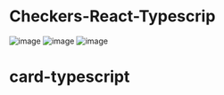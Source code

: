 # Checkers-React-Typescrip
![image](https://user-images.githubusercontent.com/43005514/114857551-116d7f80-9df1-11eb-9820-07d50cefa135.png)
![image](https://user-images.githubusercontent.com/43005514/114857711-41b51e00-9df1-11eb-89de-7bd998ac4e11.png)
![image](https://user-images.githubusercontent.com/43005514/114858292-f2232200-9df1-11eb-8d0d-554a950d9e4d.png)
# card-typescript
